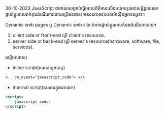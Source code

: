 30-10-2023
JavaScript ជាភាសាសម្រាប់ធ្វើអោយព័ត៏មានលើវេបផេកឬរចនាសម្ព័ន្ធវេបផេកផ្លាស់ប្តូរពេលវាកំពុងដំណើរការដោយប្រើធនធាន(resources)របស់ម៉ាស៊ីនអ្នកទស្សនា។  

Dynamic web pages ឬ Dynamic web site វាអាចផ្លាស់ប្តូរពេលកំពុងដំណើរការបាន។  
1. client side or front-end ប្រើ client's resource.
2. server side or back-end ប្រើ server's resource(hardware, software, file, services).

របៀបសរសេរ​​  
- inline script(សរសេរក្នុងធាតុ)
```html
<.. on_event="javascript_code"> </>
```

- internal script(សរសេរក្នុងវេបផេក)
```html
<script>
	javascript code;
</script>
```